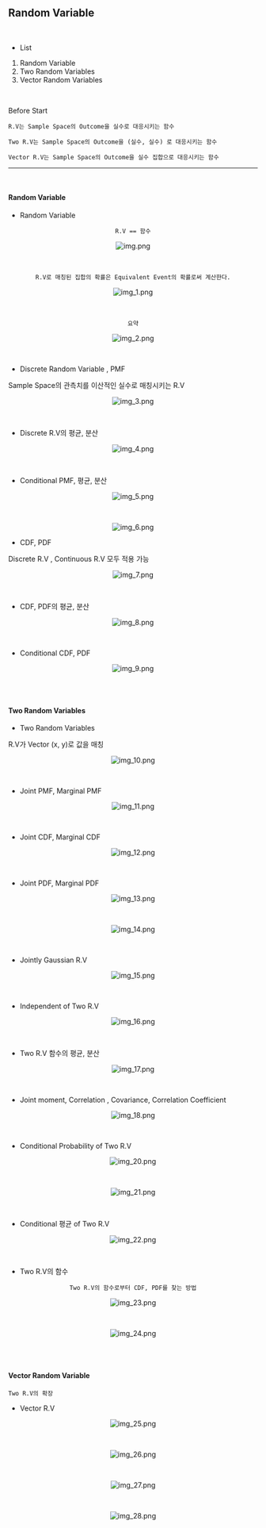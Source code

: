 ## Random Variable

<br>

- List

1. Random Variable
2. Two Random Variables
3. Vector Random Variables

<br>

Before Start 

`R.V는 Sample Space의 Outcome을 실수로 대응시키는 함수`

`Two R.V는 Sample Space의 Outcome을 (실수, 실수) 로 대응시키는 함수`

`Vector R.V는 Sample Space의 Outcome을 실수 집합으로 대응시키는 함수`

---

<br>

#### Random Variable

- Random Variable

<div align="center">

`R.V == 함수`

![img.png](img.png)

<br>

`R.V로 매칭된 집합의 확률은 Equivalent Event의 확률로써 계산한다.`

![img_1.png](img_1.png)

<br>

`요약`

![img_2.png](img_2.png)

<br>

</div>

- Discrete Random Variable , PMF

Sample Space의 관측치를 이산적인 실수로 매칭시키는 R.V

<div align="center">

![img_3.png](img_3.png)

</div>

<br>

- Discrete R.V의 평균, 분산

<div align="center">

![img_4.png](img_4.png)

</div>

<br>

- Conditional PMF, 평균, 분산

<div align="center">

![img_5.png](img_5.png)

<br>

![img_6.png](img_6.png)

</div>

- CDF, PDF 

Discrete R.V , Continuous R.V 모두 적용 가능

<div align="center">

![img_7.png](img_7.png)

</div>

<br>

- CDF, PDF의 평균, 분산

<div align="center">

![img_8.png](img_8.png)

<br>

</div>

- Conditional CDF, PDF 

<div align="center">

![img_9.png](img_9.png)

</div>

<br>

<br>


#### Two Random Variables 

- Two Random Variables

R.V가 Vector (x, y)로 값을 매칭 

<div align="center">

![img_10.png](img_10.png)

<br>

</div>

- Joint PMF, Marginal PMF

<div align="center">

![img_11.png](img_11.png)

<br>

</div>

- Joint CDF, Marginal CDF

<div align="center">

![img_12.png](img_12.png)

<br>

</div>

- Joint PDF, Marginal PDF

<div align="center">

![img_13.png](img_13.png)

<br>

![img_14.png](img_14.png)

<br>

</div>

- Jointly Gaussian R.V

<div align="center">

![img_15.png](img_15.png)

</div>

<br>

- Independent of Two R.V

<div align="center">

![img_16.png](img_16.png)

<br>

</div>

- Two R.V 함수의 평균, 분산

<div align="center">

![img_17.png](img_17.png)

<br>

</div>

- Joint moment, Correlation , Covariance, Correlation Coefficient  

<div align="center">

![img_18.png](img_18.png)



<br>

</div>

- Conditional Probability of Two R.V

<div align="center">

![img_20.png](img_20.png)

<br>

![img_21.png](img_21.png)

<br>

</div>

- Conditional 평균 of Two R.V

<div align="center">

![img_22.png](img_22.png)

<br>

</div>

- Two R.V의 함수

<div align="center">

`Two R.V의 함수로부터 CDF, PDF를 찾는 방법` 

![img_23.png](img_23.png)

<br>

![img_24.png](img_24.png)

<br>

<br>

</div>

#### Vector Random Variable

`Two R.V의 확장`

- Vector R.V

<div align="center">

![img_25.png](img_25.png)

<br>

![img_26.png](img_26.png)

<br>

![img_27.png](img_27.png)

<br>

![img_28.png](img_28.png)

</div>












